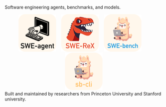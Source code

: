 Software engineering agents, benchmarks, and models.
<div align="center">
  <a href="https://github.com/SWE-agent/SWE-agent"><img src="sweagent_logo_text_below.svg" alt="SWE-agent" height="120px"></a>
   &nbsp;&nbsp;
  <a href="https://github.com/SWE-agent/SWE-ReX"><img src="swerex_logo_text_below.svg" alt="SWE-ReX" height="120px"></a>
  &nbsp;&nbsp;
  <a href="https://github.com/SWE-bench/SWE-bench"><img src="swebench_logo_text_below.svg" alt="SWE-bench" height="120px"></a>
  &nbsp;&nbsp;
  <!-- <a href="https://github.com/SWE-bench/SWE-smith"><img src="swesmith_logo_text_below.svg" alt="SWE-smith" height="120px"></a> -->
  &nbsp;&nbsp;
  <a href="https://github.com/SWE-bench/sb-cli"><img src="sbcli_logo_text_below.svg" alt="sb-cli" height="120px"></a>
</div>
Built and maintained by researchers from Princeton University and Stanford university.